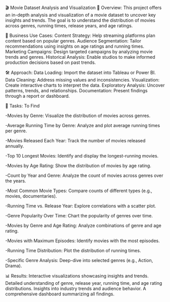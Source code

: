 🎬 Movie Dataset Analysis and Visualization
📄 Overview:
This project offers an in-depth analysis and visualization of a movie dataset to uncover key insights and trends. The goal is to understand the distribution of movies across genres, running times, release years, and age ratings.

💼 Business Use Cases:
Content Strategy: Help streaming platforms plan content based on popular genres.
Audience Segmentation: Tailor recommendations using insights on age ratings and running times.
Marketing Campaigns: Design targeted campaigns by analyzing movie trends and genres.
Historical Analysis: Enable studios to make informed production decisions based on past trends.

🛠️ Approach:
Data Loading: Import the dataset into Tableau or Power BI.
Data Cleaning: Address missing values and inconsistencies.
Visualization: Create interactive charts to interpret the data.
Exploratory Analysis: Uncover patterns, trends, and relationships.
Documentation: Present findings through a report or dashboard.

📝 Tasks: To Find

-Movies by Genre: Visualize the distribution of movies across genres.

-Average Running Time by Genre: Analyze and plot average running times per genre.

-Movies Released Each Year: Track the number of movies released annually.

-Top 10 Longest Movies: Identify and display the longest-running movies.

-Movies by Age Rating: Show the distribution of movies by age rating.

-Count by Year and Genre: Analyze the count of movies across genres over the years.

-Most Common Movie Types: Compare counts of different types (e.g., movies, documentaries).

-Running Time vs. Release Year: Explore correlations with a scatter plot.

-Genre Popularity Over Time: Chart the popularity of genres over time.

-Movies by Genre and Age Rating: Analyze combinations of genre and age rating.

-Movies with Maximum Episodes: Identify movies with the most episodes.

-Running Time Distribution: Plot the distribution of running times.

-Specific Genre Analysis: Deep-dive into selected genres (e.g., Action, Drama).

📊 Results:
Interactive visualizations showcasing insights and trends.
Detailed understanding of genre, release year, running time, and age rating distributions.
Insights into industry trends and audience behavior.
A comprehensive dashboard summarizing all findings.
